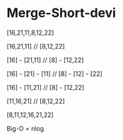 # Merge-Short-devi
 [16,21,11,8,12,22] 
 
 [16,21,11]      //       [8,12,22]
 
 
 [16]   -    [21,11]       //       [8]   -    [12,22]
 
 
 [16]  -  [21]  -  [11]         //    [8]  -  [12]  -  [22]
 
 
 
 [16]  -  [11,21]           //  [8]  -  [12,22]
 
 
 [11,16,21]        //         [8,12,22]
 
 
 
 [8,11,12,16,21,22]
 
 
 
 Big-O = nlog
 
 
 
 
 
 
 
 
